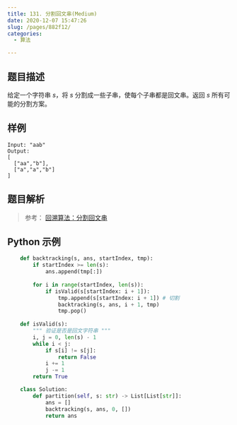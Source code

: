 ```yaml
---
title: 131. 分割回文串(Medium)
date: 2020-12-07 15:47:26
slug: /pages/882f12/
categories: 
  - 算法

---
```


## 题目描述

给定一个字符串 *s*，将 *s* 分割成一些子串，使每个子串都是回文串。返回 *s* 所有可能的分割方案。

## 样例

```
Input: "aab"
Output:
[
  ["aa","b"],
  ["a","a","b"]
]
```

## 题目解析

> 参考： [回溯算法：分割回文串](https://mp.weixin.qq.com/s?__biz=MzUxNjY5NTYxNA==&mid=2247485372&idx=1&sn=29cc3421fb742faa57824b9a626342ad&scene=21#wechat_redirect)

## Python 示例

```python
    def backtracking(s, ans, startIndex, tmp):
        if startIndex >= len(s):
            ans.append(tmp[:])
        
        for i in range(startIndex, len(s)):
            if isValid(s[startIndex: i + 1]):
                tmp.append(s[startIndex: i + 1]) # 切割
                backtracking(s, ans, i + 1, tmp) 
                tmp.pop()
        
    def isValid(s):
        """ 验证是否是回文字符串 """
        i, j = 0, len(s) - 1
        while i < j:
            if s[i] != s[j]:
                return False 
            i += 1
            j -= 1
        return True 

    class Solution:
        def partition(self, s: str) -> List[List[str]]:
            ans = []
            backtracking(s, ans, 0, [])
            return ans 
```

